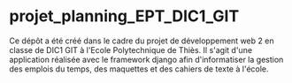 # projet_planning_EPT_DIC1_GIT
Ce dépôt a été créé dans le cadre du projet de développement web 2 en classe de DIC1 GIT à l'Ecole Polytechnique de Thiès.
Il s'agit d'une application réalisée avec le framework django afin d'informatiser la gestion des emplois du temps,
des maquettes et des cahiers de texte à l'école.
